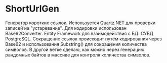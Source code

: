 # ShortUrlGen
Генератор коротких ссылок.
Используется Quartz.NET для проверки записей на "устаревание".
Для кодировки использован Base62Converter.
Entity Framework для взаимодействия с БД.
СУБД PostgreSQL.
Сокращение ссылок происходит путём кодирования через Base62 и использования Substring() для сокращения количества символов.
В другой ветке сделаю, как можно через генерацию рандомных байтов в массиве для контроля количества символов.
